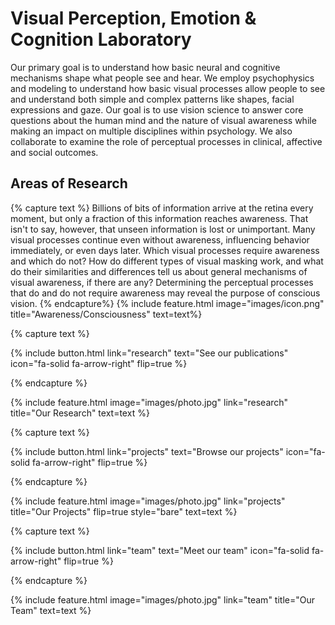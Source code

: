 ---
---

# Visual Perception, Emotion & Cognition Laboratory

Our primary goal is to understand how basic neural and cognitive mechanisms shape what people see and hear. We employ psychophysics and modeling to understand how basic visual processes allow people to see and understand both simple and complex patterns like shapes, facial expressions and gaze. Our goal is to use vision science to answer core questions about the human mind and the nature of visual awareness while making an impact on multiple disciplines within psychology. We also collaborate to examine the role of perceptual processes in clinical, affective and social outcomes.

## Areas of Research

{% capture text %}
Billions of bits of information arrive at the retina every moment, but only a fraction of this information reaches awareness. That isn't to say, however, that unseen information is lost or unimportant. Many visual processes continue even without awareness, influencing behavior immediately, or even days later. Which visual processes require awareness and which do not? How do different types of visual masking work, and what do their similarities and differences tell us about general mechanisms of visual awareness, if there are any? Determining the perceptual processes that do and do not require awareness may reveal the purpose of conscious vision.
{% endcapture%}
{% include feature.html image="images/icon.png" title="Awareness/Consciousness" text=text%}

{% capture text %}

{%
  include button.html
  link="research"
  text="See our publications"
  icon="fa-solid fa-arrow-right"
  flip=true
%}

{% endcapture %}

{%
  include feature.html
  image="images/photo.jpg"
  link="research"
  title="Our Research"
  text=text
%}

{% capture text %}

{%
  include button.html
  link="projects"
  text="Browse our projects"
  icon="fa-solid fa-arrow-right"
  flip=true
%}

{% endcapture %}

{%
  include feature.html
  image="images/photo.jpg"
  link="projects"
  title="Our Projects"
  flip=true
  style="bare"
  text=text
%}

{% capture text %}

{%
  include button.html
  link="team"
  text="Meet our team"
  icon="fa-solid fa-arrow-right"
  flip=true
%}

{% endcapture %}

{%
  include feature.html
  image="images/photo.jpg"
  link="team"
  title="Our Team"
  text=text
%}
